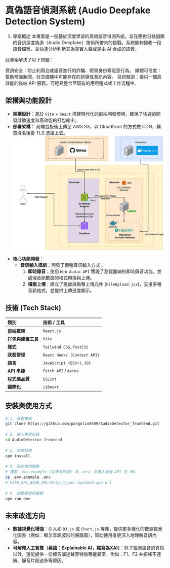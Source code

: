 # 真偽語音偵測系統 (Audio Deepfake Detection System)
1. 專案概述
本專案是一個基於深度學習的真偽語音偵測系統，旨在應對日益猖獗的音訊深度偽造（Audio Deepfake）技術所帶來的挑戰。系統能夠接收一段語音檔案，並快速分析判斷其為真實人聲或是由 AI 合成的語音。

此專案解決了以下問題：

資訊安全：防止利用合成語音進行的詐騙、假冒身份等惡意行為。
媒體可信度：幫助辨識新聞、社交媒體中可能存在的誤導性音訊內容。
技術驗證：提供一個高效能的後端 API 服務，可輕易整合至既有的應用程式或工作流程中。

## 架構與功能設計

*   **架構設計**：基於 `Vite` + `React` 搭建現代化的前端開發環境，確保了快速的開發啟動速度和高效能的打包輸出。
*   **部署架構**： 前端包板後上傳至 AWS S3，以 Cloudfront 的方式做 CDN，購買域名後掛 TLS 憑證上去。
![](system_architecture.webp)
*   **核心功能開發**：
    *   **音訊輸入模組**：開發了兩種音訊輸入方式：
        1.  **即時錄音**：使用 `Web Audio API` 實現了瀏覽器端的即時錄音功能，並處理音訊數據的格式轉換與上傳。
        2.  **檔案上傳**：建立了拖放與點擊上傳元件 (`FileUpload.jsx`)，支援多種音訊格式，並提供上傳進度顯示。


## 技術 (Tech Stack)

| 類別 | 技術 / 工具 |
| :--- | :--- |
| **前端框架** | `React.js` |
| **打包與建置工具** | `Vite` |
| **樣式** | `Tailwind CSS`, `PostCSS` |
| **狀態管理** | `React Hooks (Context API)` |
| **語言** | `JavaScript (ES6+)`, `JSX` |
| **API 串接** | `Fetch API` / `Axios` |
| **程式碼品質** | `ESLint` |
| **國際化** | `i18next` |

## 安裝與使用方式

```bash
# 1. 複製專案
git clone https://github.com/pangolin0409/AudioDetector_frontend.git

# 2. 進入專案目錄
cd AudioDetector_frontend

# 3. 安裝依賴
npm install

# 4. 設定環境變數
# 複製 .env.example (如果有的話) 為 .env，並填入後端 API 的 URL
cp .env.example .env
# VITE_API_BASE_URL=http://your-backend-api-url

# 5. 啟動開發伺服器
npm run dev
```

## 未來改進方向

*   **數據視覺化增強**：引入如 `D3.js` 或 `Chart.js` 等庫，提供更多樣化的數據視覺化圖表（例如：顯示音訊波形的聲譜圖），幫助使用者更深入地理解音訊內容。
*   **可解釋人工智慧（英語：Explainable AI，縮寫為XAI）**：除了檢測語音的真假以外，還能提供一份報告講述聲音特徵哪邊異常，例如：F1、F2 共振峰不連續、靜音片段過多等原因。